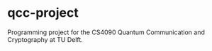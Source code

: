 # qcc-project
Programming project for the CS4090 Quantum Communication and Cryptography at TU Delft.
